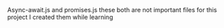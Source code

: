 Async-await.js
and 
promises.js 
these both are not important files for
this project I created them while learning
